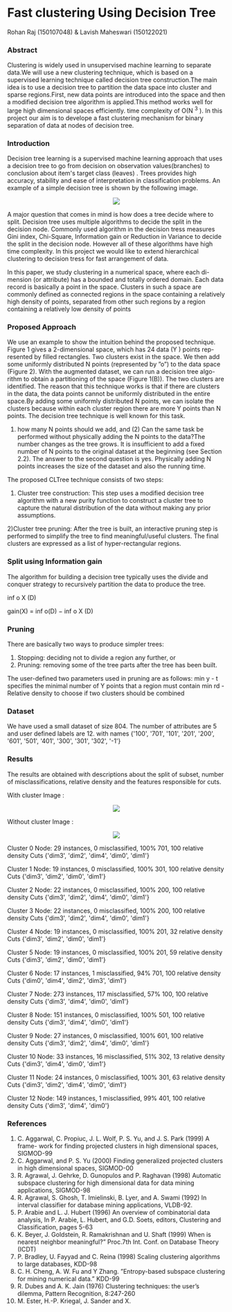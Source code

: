 # Fast clustering Using Decision Tree
Rohan Raj (150107048) & Lavish Maheswari (150122021)
### Abstract
Clustering is widely used in unsupervised machine learning to separate data.We will use a new  clustering technique, which is based on a supervised learning technique called decision tree construction.The main idea is to use a decision tree to partition the data space into cluster and sparse regions.First, new data points are introduced into the space and then a modified decision tree algorithm is applied.This method works well for large high dimensional
spaces efficiently.
time complexity of O(N <sup>3</sup> ). In this project our aim is to develope a fast clustering mechanism for binary separation of data at nodes of decision tree.

### Introduction

Decision tree learning is a supervised machine learning approach that uses a decision tree to go from decision on observation values(branches) to conclusion about item's target class (leaves) . Trees provides high accuracy, stability and ease of interpretation in classification problems. 
An example of a simple decision tree is shown by the following image.
<p align="center">
	<img src="image/Decision_Tree_2.png"/>
</p>
A major question that comes in mind is how does a tree decide where to split. Decision tree uses multiple algorithms to decide the split in the
decision node. Commonly used algorithm in the decision tress measures Gini index, Chi-Square, Information gain or Reduction in Variance to decide 
the split in the decision node. However all of these algorithms have high time complexity. 	In this project we would like to extend hierarchical clustering
to decision tress for fast arrangement of data.

In this paper, we study clustering in a numerical space, where each di-mension (or attribute) has a bounded and totally ordered domain. Each data
record is basically a point in the space. Clusters in such a space are commonly
defined as connected regions in the space containing a relatively high density
of points, separated from other such regions by a region containing a relatively
low density of points

### Proposed Approach

We use an example to show the intuition behind the proposed technique.
Figure 1 gives a 2-dimensional space, which has 24 data (Y ) points rep-
resented by filled rectangles. Two clusters exist in the space. We then add
some uniformly distributed N points (represented by ”o”) to the data space
(Figure 2). With the augmented dataset, we can run a decision tree algo-
rithm to obtain a partitioning of the space (Figure 1(B)). The two clusters
are identified.
The reason that this technique works is that if there are clusters in the
data, the data points cannot be uniformly distributed in the entire space.By adding some uniformly distributed N points, we can isolate the clusters
because within each cluster region there are more Y points than N points.
The decision tree technique is well known for this task.

1) how many N points should
we add, and 
(2) Can the same task be performed without physically adding the
N points to the data?The
number changes as the tree grows. It is insufficient to add a fixed number of N
points to the original dataset at the beginning (see Section 2.2). The answer
to the second question is yes. Physically adding N points increases the size
of the dataset and also the running time.

The proposed CLTree technique consists of two steps:

1) Cluster tree construction: This step uses a modified decision tree algorithm
with a new purity function to construct a cluster tree to capture the
natural distribution of the data without making any prior assumptions.

2)Cluster tree pruning: After the tree is built, an interactive pruning step
is performed to simplify the tree to find meaningful/useful clusters. The
final clusters are expressed as a list of hyper-rectangular regions.

### Split using Information gain
The algorithm for building a decision tree typically uses the divide and
conquer strategy to recursively partition the data to produce the tree.

inf o X (D)

gain(X) = inf o(D) − inf o X (D) 

### Pruning 
There are basically two ways to produce simpler trees:

1. Stopping: deciding not to divide a region any further, or
2. Pruning: removing some of the tree parts after the tree has been built.

The user-defined two parameters used in pruning are as follows:
min y - t specifies the minimal number of Y points that a region must
 			contain
min rd - Relative density to choose if two clusters should be combined

### Dataset 

We have used a small dataset of size 804.
The number of attributes are 5 and user defined labels are 12.
with names {'100', '701', '101', '201', '200', '601', '501', '401', '300', '301', '302', '-1'}

### Results 

The results are obtained with descriptions about the split of subset, number of
misclassifications, relative density and the features responsible for cuts.

With cluster Image : 
<p align="center">
	<img src="image/Figure_1.png"/>
</p>
Without cluster Image : 
<p align="center">
	<img src="image/Withoutcluster.png"/>
</p>

Cluster 0
Node: 
29 instances, 0 misclassified, 100% 701, 100 relative density 
Cuts {'dim3', 'dim2', 'dim4', 'dim0', 'dim1'}

Cluster 1
Node: 
19 instances, 0 misclassified, 100% 301, 100 relative density 
Cuts {'dim3', 'dim2', 'dim0', 'dim1'}

Cluster 2
Node: 
22 instances, 0 misclassified, 100% 200, 100 relative density 
Cuts {'dim3', 'dim2', 'dim4', 'dim0', 'dim1'}

Cluster 3
Node: 
22 instances, 0 misclassified, 100% 200, 100 relative density 
Cuts {'dim3', 'dim2', 'dim4', 'dim0', 'dim1'}

Cluster 4
Node: 
19 instances, 0 misclassified, 100% 201, 32 relative density 
Cuts {'dim3', 'dim2', 'dim0', 'dim1'}

Cluster 5
Node: 
19 instances, 0 misclassified, 100% 201, 59 relative density 
Cuts {'dim3', 'dim2', 'dim0', 'dim1'}

Cluster 6
Node: 
17 instances, 1 misclassified, 94% 701, 100 relative density 
Cuts {'dim0', 'dim4', 'dim2', 'dim3', 'dim1'}

Cluster 7
Node: 
273 instances, 117 misclassified, 57% 100, 100 relative density 
Cuts {'dim3', 'dim4', 'dim0', 'dim1'}

Cluster 8
Node: 
151 instances, 0 misclassified, 100% 501, 100 relative density 
Cuts {'dim3', 'dim4', 'dim0', 'dim1'}

Cluster 9
Node: 
27 instances, 0 misclassified, 100% 601, 100 relative density 
Cuts {'dim3', 'dim2', 'dim4', 'dim0', 'dim1'}

Cluster 10
Node: 
33 instances, 16 misclassified, 51% 302, 13 relative density 
Cuts {'dim3', 'dim4', 'dim0', 'dim1'}

Cluster 11
Node: 
24 instances, 0 misclassified, 100% 301, 63 relative density 
Cuts {'dim3', 'dim2', 'dim4', 'dim0', 'dim1'}

Cluster 12
Node: 
149 instances, 1 misclassified, 99% 401, 100 relative density 
Cuts {'dim3', 'dim4', 'dim0'}


### References 

1. C. Aggarwal, C. Propiuc, J. L. Wolf, P. S. Yu, and J. S. Park (1999) A frame-
work for finding projected clusters in high dimensional spaces, SIGMOD-99
2. C. Aggarwal, and P. S. Yu (2000) Finding generalized projected clusters in high
dimensional spaces, SIGMOD-00
3. R. Agrawal, J. Gehrke, D. Gunopulos and P. Raghavan (1998) Automatic
subspace clustering for high dimensional data for data mining applications,
SIGMOD-98
4. R. Agrawal, S. Ghosh, T. Imielinski, B. Lyer, and A. Swami (1992) In interval
classifier for database mining applications, VLDB-92.
5. P. Arabie and L. J. Hubert (1996) An overview of combinatorial data analysis,
In P. Arabie, L. Hubert, and G.D. Soets, editors, Clustering and Classification,
pages 5-63
6. K. Beyer, J. Goldstein, R. Ramakrishnan and U. Shaft (1999) When is nearest
neighbor meaningful?” Proc.7th Int. Conf. on Database Theory (ICDT)
7. P. Bradley, U. Fayyad and C. Reina (1998) Scaling clustering algorithms to
large databases, KDD-98
8. C. H. Cheng, A. W. Fu and Y Zhang. ”Entropy-based subspace clustering for
mining numerical data.” KDD-99
9. R. Dubes and A. K. Jain (1976) Clustering techniques: the user’s dilemma,
Pattern Recognition, 8:247-260
10. M. Ester, H.-P. Kriegal, J. Sander and X.